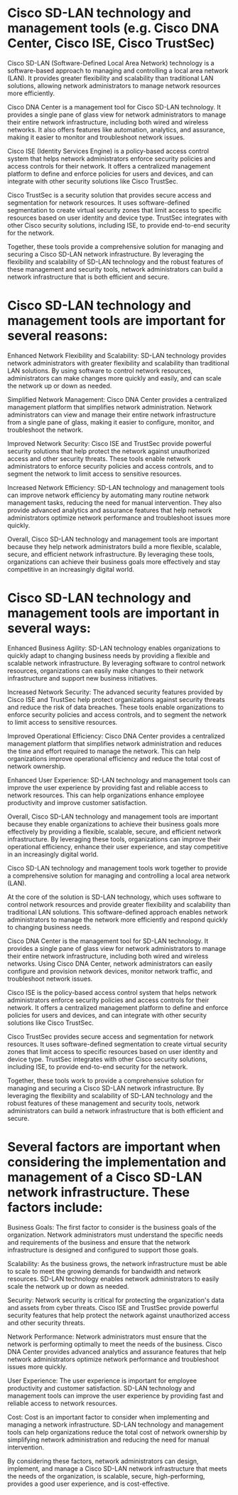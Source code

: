 # Cisco SD-LAN technology and management tools (e.g. Cisco DNA Center, Cisco ISE, Cisco TrustSec)

Cisco SD-LAN (Software-Defined Local Area Network) technology is a software-based approach to managing and controlling a local area network (LAN). It provides greater flexibility and scalability than traditional LAN solutions, allowing network administrators to manage network resources more efficiently.

Cisco DNA Center is a management tool for Cisco SD-LAN technology. It provides a single pane of glass view for network administrators to manage their entire network infrastructure, including both wired and wireless networks. It also offers features like automation, analytics, and assurance, making it easier to monitor and troubleshoot network issues.

Cisco ISE (Identity Services Engine) is a policy-based access control system that helps network administrators enforce security policies and access controls for their network. It offers a centralized management platform to define and enforce policies for users and devices, and can integrate with other security solutions like Cisco TrustSec.

Cisco TrustSec is a security solution that provides secure access and segmentation for network resources. It uses software-defined segmentation to create virtual security zones that limit access to specific resources based on user identity and device type. TrustSec integrates with other Cisco security solutions, including ISE, to provide end-to-end security for the network.

Together, these tools provide a comprehensive solution for managing and securing a Cisco SD-LAN network infrastructure. By leveraging the flexibility and scalability of SD-LAN technology and the robust features of these management and security tools, network administrators can build a network infrastructure that is both efficient and secure.

# Cisco SD-LAN technology and management tools are important for several reasons:

Enhanced Network Flexibility and Scalability: SD-LAN technology provides network administrators with greater flexibility and scalability than traditional LAN solutions. By using software to control network resources, administrators can make changes more quickly and easily, and can scale the network up or down as needed.

Simplified Network Management: Cisco DNA Center provides a centralized management platform that simplifies network administration. Network administrators can view and manage their entire network infrastructure from a single pane of glass, making it easier to configure, monitor, and troubleshoot the network.

Improved Network Security: Cisco ISE and TrustSec provide powerful security solutions that help protect the network against unauthorized access and other security threats. These tools enable network administrators to enforce security policies and access controls, and to segment the network to limit access to sensitive resources.

Increased Network Efficiency: SD-LAN technology and management tools can improve network efficiency by automating many routine network management tasks, reducing the need for manual intervention. They also provide advanced analytics and assurance features that help network administrators optimize network performance and troubleshoot issues more quickly.

Overall, Cisco SD-LAN technology and management tools are important because they help network administrators build a more flexible, scalable, secure, and efficient network infrastructure. By leveraging these tools, organizations can achieve their business goals more effectively and stay competitive in an increasingly digital world.

# Cisco SD-LAN technology and management tools are important in several ways:

Enhanced Business Agility: SD-LAN technology enables organizations to quickly adapt to changing business needs by providing a flexible and scalable network infrastructure. By leveraging software to control network resources, organizations can easily make changes to their network infrastructure and support new business initiatives.

Increased Network Security: The advanced security features provided by Cisco ISE and TrustSec help protect organizations against security threats and reduce the risk of data breaches. These tools enable organizations to enforce security policies and access controls, and to segment the network to limit access to sensitive resources.

Improved Operational Efficiency: Cisco DNA Center provides a centralized management platform that simplifies network administration and reduces the time and effort required to manage the network. This can help organizations improve operational efficiency and reduce the total cost of network ownership.

Enhanced User Experience: SD-LAN technology and management tools can improve the user experience by providing fast and reliable access to network resources. This can help organizations enhance employee productivity and improve customer satisfaction.

Overall, Cisco SD-LAN technology and management tools are important because they enable organizations to achieve their business goals more effectively by providing a flexible, scalable, secure, and efficient network infrastructure. By leveraging these tools, organizations can improve their operational efficiency, enhance their user experience, and stay competitive in an increasingly digital world.

Cisco SD-LAN technology and management tools work together to provide a comprehensive solution for managing and controlling a local area network (LAN).

At the core of the solution is SD-LAN technology, which uses software to control network resources and provide greater flexibility and scalability than traditional LAN solutions. This software-defined approach enables network administrators to manage the network more efficiently and respond quickly to changing business needs.

Cisco DNA Center is the management tool for SD-LAN technology. It provides a single pane of glass view for network administrators to manage their entire network infrastructure, including both wired and wireless networks. Using Cisco DNA Center, network administrators can easily configure and provision network devices, monitor network traffic, and troubleshoot network issues.

Cisco ISE is the policy-based access control system that helps network administrators enforce security policies and access controls for their network. It offers a centralized management platform to define and enforce policies for users and devices, and can integrate with other security solutions like Cisco TrustSec.

Cisco TrustSec provides secure access and segmentation for network resources. It uses software-defined segmentation to create virtual security zones that limit access to specific resources based on user identity and device type. TrustSec integrates with other Cisco security solutions, including ISE, to provide end-to-end security for the network.

Together, these tools work to provide a comprehensive solution for managing and securing a Cisco SD-LAN network infrastructure. By leveraging the flexibility and scalability of SD-LAN technology and the robust features of these management and security tools, network administrators can build a network infrastructure that is both efficient and secure.

# Several factors are important when considering the implementation and management of a Cisco SD-LAN network infrastructure. These factors include:

Business Goals: The first factor to consider is the business goals of the organization. Network administrators must understand the specific needs and requirements of the business and ensure that the network infrastructure is designed and configured to support those goals.

Scalability: As the business grows, the network infrastructure must be able to scale to meet the growing demands for bandwidth and network resources. SD-LAN technology enables network administrators to easily scale the network up or down as needed.

Security: Network security is critical for protecting the organization's data and assets from cyber threats. Cisco ISE and TrustSec provide powerful security features that help protect the network against unauthorized access and other security threats.

Network Performance: Network administrators must ensure that the network is performing optimally to meet the needs of the business. Cisco DNA Center provides advanced analytics and assurance features that help network administrators optimize network performance and troubleshoot issues more quickly.

User Experience: The user experience is important for employee productivity and customer satisfaction. SD-LAN technology and management tools can improve the user experience by providing fast and reliable access to network resources.

Cost: Cost is an important factor to consider when implementing and managing a network infrastructure. SD-LAN technology and management tools can help organizations reduce the total cost of network ownership by simplifying network administration and reducing the need for manual intervention.

By considering these factors, network administrators can design, implement, and manage a Cisco SD-LAN network infrastructure that meets the needs of the organization, is scalable, secure, high-performing, provides a good user experience, and is cost-effective.

